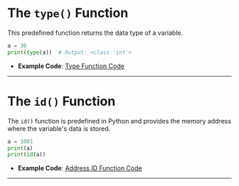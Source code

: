 


# **The `type()` Function**
This predefined function returns the data type of a variable.
```python
a = 30
print(type(a))  # Output: <class 'int'>
```

- **Example Code**: [Type Function Code](./TypeFunction.py)

---

# **The `id()` Function**

The `id()` function is predefined in Python and provides the memory address where the variable's data is stored.

```python
a = 1001
print(a)
print(id(a))
```

- **Example Code**: [Address ID Function Code](./Address.py)

---

